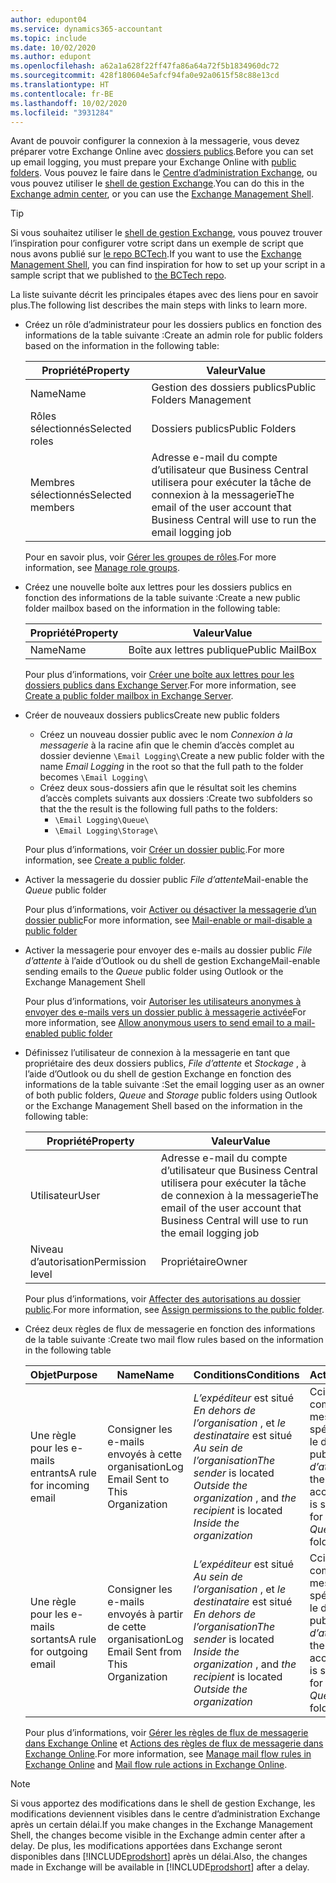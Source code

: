 ```yaml
---
author: edupont04
ms.service: dynamics365-accountant
ms.topic: include
ms.date: 10/02/2020
ms.author: edupont
ms.openlocfilehash: a62a1a628f22ff47fa86a64a72f5b1834960dc72
ms.sourcegitcommit: 428f180604e5afcf94fa0e92a0615f58c88e13cd
ms.translationtype: HT
ms.contentlocale: fr-BE
ms.lasthandoff: 10/02/2020
ms.locfileid: "3931284"
---
```

<span data-ttu-id="7f032-101">Avant de pouvoir configurer la connexion à la messagerie, vous devez préparer votre Exchange Online avec [dossiers publics](/exchange/collaboration/public-folders/public-folders?view=exchserver-2019&preserve-view=true ).</span><span class="sxs-lookup"><span data-stu-id="7f032-101">Before you can set up email logging, you must prepare your Exchange Online with [public folders](/exchange/collaboration/public-folders/public-folders?view=exchserver-2019&preserve-view=true ).</span></span> <span data-ttu-id="7f032-102">Vous pouvez le faire dans le [Centre d’administration Exchange](/Exchange/architecture/client-access/exchange-admin-center?view=exchserver-2019&preserve-view=true ), ou vous pouvez utiliser le [shell de gestion Exchange](/powershell/exchange/exchange-management-shell?view=exchange-ps&preserve-view=true ).</span><span class="sxs-lookup"><span data-stu-id="7f032-102">You can do this in the [Exchange admin center](/Exchange/architecture/client-access/exchange-admin-center?view=exchserver-2019&preserve-view=true ), or you can use the [Exchange Management Shell](/powershell/exchange/exchange-management-shell?view=exchange-ps&preserve-view=true ).</span></span>  

> [!TIP]
> <span data-ttu-id="7f032-103">Si vous souhaitez utiliser le [shell de gestion Exchange](/powershell/exchange/exchange-management-shell?view=exchange-ps&preserve-view=true ), vous pouvez trouver l’inspiration pour configurer votre script dans un exemple de script que nous avons publié sur [le repo BCTech](https://github.com/microsoft/BCTech/tree/master/samples/EmailLogging).</span><span class="sxs-lookup"><span data-stu-id="7f032-103">If you want to use the [Exchange Management Shell](/powershell/exchange/exchange-management-shell?view=exchange-ps&preserve-view=true ), you can find inspiration for how to set up your script in a sample script that we published to [the BCTech repo](https://github.com/microsoft/BCTech/tree/master/samples/EmailLogging).</span></span>

<span data-ttu-id="7f032-104">La liste suivante décrit les principales étapes avec des liens pour en savoir plus.</span><span class="sxs-lookup"><span data-stu-id="7f032-104">The following list describes the main steps with links to learn more.</span></span>  

- <span data-ttu-id="7f032-105">Créez un rôle d’administrateur pour les dossiers publics en fonction des informations de la table suivante :</span><span class="sxs-lookup"><span data-stu-id="7f032-105">Create an admin role for public folders based on the information in the following table:</span></span>

  |<span data-ttu-id="7f032-106">Propriété</span><span class="sxs-lookup"><span data-stu-id="7f032-106">Property</span></span>        |<span data-ttu-id="7f032-107">Valeur</span><span class="sxs-lookup"><span data-stu-id="7f032-107">Value</span></span>                     |
  |----------------|--------------------------|
  |<span data-ttu-id="7f032-108">Name</span><span class="sxs-lookup"><span data-stu-id="7f032-108">Name</span></span>            |<span data-ttu-id="7f032-109">Gestion des dossiers publics</span><span class="sxs-lookup"><span data-stu-id="7f032-109">Public Folders Management</span></span> |
  |<span data-ttu-id="7f032-110">Rôles sélectionnés</span><span class="sxs-lookup"><span data-stu-id="7f032-110">Selected roles</span></span>  |<span data-ttu-id="7f032-111">Dossiers publics</span><span class="sxs-lookup"><span data-stu-id="7f032-111">Public Folders</span></span>            |
  |<span data-ttu-id="7f032-112">Membres sélectionnés</span><span class="sxs-lookup"><span data-stu-id="7f032-112">Selected members</span></span>|<span data-ttu-id="7f032-113">Adresse e-mail du compte d’utilisateur que Business Central utilisera pour exécuter la tâche de connexion à la messagerie</span><span class="sxs-lookup"><span data-stu-id="7f032-113">The email of the user account that Business Central will use to run the email logging job</span></span>|

  <span data-ttu-id="7f032-114">Pour en savoir plus, voir [Gérer les groupes de rôles](/exchange/permissions/role-groups?view=exchserver-2019&preserve-view=true).</span><span class="sxs-lookup"><span data-stu-id="7f032-114">For more information, see [Manage role groups](/exchange/permissions/role-groups?view=exchserver-2019&preserve-view=true).</span></span>

- <span data-ttu-id="7f032-115">Créez une nouvelle boîte aux lettres pour les dossiers publics en fonction des informations de la table suivante :</span><span class="sxs-lookup"><span data-stu-id="7f032-115">Create a new public folder mailbox based on the information in the following table:</span></span>

  |<span data-ttu-id="7f032-116">Propriété</span><span class="sxs-lookup"><span data-stu-id="7f032-116">Property</span></span>        |<span data-ttu-id="7f032-117">Valeur</span><span class="sxs-lookup"><span data-stu-id="7f032-117">Value</span></span>                     |
  |----------------|--------------------------|
  |<span data-ttu-id="7f032-118">Name</span><span class="sxs-lookup"><span data-stu-id="7f032-118">Name</span></span>            |<span data-ttu-id="7f032-119">Boîte aux lettres publique</span><span class="sxs-lookup"><span data-stu-id="7f032-119">Public MailBox</span></span>            |

  <span data-ttu-id="7f032-120">Pour plus d’informations, voir [Créer une boîte aux lettres pour les dossiers publics dans Exchange Server](/exchange/collaboration/public-folders/create-public-folder-mailboxes).</span><span class="sxs-lookup"><span data-stu-id="7f032-120">For more information, see [Create a public folder mailbox in Exchange Server](/exchange/collaboration/public-folders/create-public-folder-mailboxes).</span></span>  

- <span data-ttu-id="7f032-121">Créer de nouveaux dossiers publics</span><span class="sxs-lookup"><span data-stu-id="7f032-121">Create new public folders</span></span>

  - <span data-ttu-id="7f032-122">Créez un nouveau dossier public avec le nom *Connexion à la messagerie* à la racine afin que le chemin d’accès complet au dossier devienne ```\Email Logging\```</span><span class="sxs-lookup"><span data-stu-id="7f032-122">Create a new public folder with the name *Email Logging* in the root so that the full path to the folder becomes ```\Email Logging\```</span></span>
  - <span data-ttu-id="7f032-123">Créez deux sous-dossiers afin que le résultat soit les chemins d’accès complets suivants aux dossiers :</span><span class="sxs-lookup"><span data-stu-id="7f032-123">Create two subfolders so that the the result is the following full paths to the folders:</span></span>
    - ```\Email Logging\Queue\```
    - ```\Email Logging\Storage\```

  <span data-ttu-id="7f032-124">Pour plus d’informations, voir [Créer un dossier public](/exchange/collaboration/public-folders/create-public-folders?view=exchserver-2019&preserve-view=true).</span><span class="sxs-lookup"><span data-stu-id="7f032-124">For more information, see [Create a public folder](/exchange/collaboration/public-folders/create-public-folders?view=exchserver-2019&preserve-view=true).</span></span>

- <span data-ttu-id="7f032-125">Activer la messagerie du dossier public *File d’attente*</span><span class="sxs-lookup"><span data-stu-id="7f032-125">Mail-enable the *Queue* public folder</span></span>

  <span data-ttu-id="7f032-126">Pour plus d’informations, voir [Activer ou désactiver la messagerie d’un dossier public](/exchange/collaboration/public-folders/mail-enable-or-disable?view=exchserver-2019&preserve-view=true)</span><span class="sxs-lookup"><span data-stu-id="7f032-126">For more information, see [Mail-enable or mail-disable a public folder](/exchange/collaboration/public-folders/mail-enable-or-disable?view=exchserver-2019&preserve-view=true)</span></span>

- <span data-ttu-id="7f032-127">Activer la messagerie pour envoyer des e-mails au dossier public *File d’attente* à l’aide d’Outlook ou du shell de gestion Exchange</span><span class="sxs-lookup"><span data-stu-id="7f032-127">Mail-enable sending emails to the *Queue* public folder using Outlook or the Exchange Management Shell</span></span>

  <span data-ttu-id="7f032-128">Pour plus d’informations, voir [Autoriser les utilisateurs anonymes à envoyer des e-mails vers un dossier public à messagerie activée](/exchange/collaboration/public-folders/mail-enable-or-disable#allow-anonymous-users-to-send-email-to-a-mail-enabled-public-folder?view=exchserver-2019&preserve-view=true)</span><span class="sxs-lookup"><span data-stu-id="7f032-128">For more information, see [Allow anonymous users to send email to a mail-enabled public folder](/exchange/collaboration/public-folders/mail-enable-or-disable#allow-anonymous-users-to-send-email-to-a-mail-enabled-public-folder?view=exchserver-2019&preserve-view=true)</span></span>

- <span data-ttu-id="7f032-129">Définissez l’utilisateur de connexion à la messagerie en tant que propriétaire des deux dossiers publics, *File d’attente* et *Stockage* , à l’aide d’Outlook ou du shell de gestion Exchange en fonction des informations de la table suivante :</span><span class="sxs-lookup"><span data-stu-id="7f032-129">Set the email logging user as an owner of both public folders, *Queue* and *Storage* public folders  using Outlook or the Exchange Management Shell based on the information in the following table:</span></span>

  |<span data-ttu-id="7f032-130">Propriété</span><span class="sxs-lookup"><span data-stu-id="7f032-130">Property</span></span>        |<span data-ttu-id="7f032-131">Valeur</span><span class="sxs-lookup"><span data-stu-id="7f032-131">Value</span></span>                     |
  |----------------|--------------------------|
  |<span data-ttu-id="7f032-132">Utilisateur</span><span class="sxs-lookup"><span data-stu-id="7f032-132">User</span></span>            |<span data-ttu-id="7f032-133">Adresse e-mail du compte d’utilisateur que Business Central utilisera pour exécuter la tâche de connexion à la messagerie</span><span class="sxs-lookup"><span data-stu-id="7f032-133">The email of the user account that Business Central will use to run the email logging job</span></span>|
  |<span data-ttu-id="7f032-134">Niveau d’autorisation</span><span class="sxs-lookup"><span data-stu-id="7f032-134">Permission level</span></span>|<span data-ttu-id="7f032-135">Propriétaire</span><span class="sxs-lookup"><span data-stu-id="7f032-135">Owner</span></span>                     |

  <span data-ttu-id="7f032-136">Pour plus d’informations, voir [Affecter des autorisations au dossier public](/exchange/collaboration-exo/public-folders/set-up-public-folders#step-3-assign-permissions-to-the-public-folder).</span><span class="sxs-lookup"><span data-stu-id="7f032-136">For more information, see [Assign permissions to the public folder](/exchange/collaboration-exo/public-folders/set-up-public-folders#step-3-assign-permissions-to-the-public-folder).</span></span>

- <span data-ttu-id="7f032-137">Créez deux règles de flux de messagerie en fonction des informations de la table suivante :</span><span class="sxs-lookup"><span data-stu-id="7f032-137">Create two mail flow rules based on the information in the following table</span></span>

  |<span data-ttu-id="7f032-138">Objet</span><span class="sxs-lookup"><span data-stu-id="7f032-138">Purpose</span></span>  |<span data-ttu-id="7f032-139">Name</span><span class="sxs-lookup"><span data-stu-id="7f032-139">Name</span></span> |<span data-ttu-id="7f032-140">Conditions</span><span class="sxs-lookup"><span data-stu-id="7f032-140">Conditions</span></span>                        |<span data-ttu-id="7f032-141">Action</span><span class="sxs-lookup"><span data-stu-id="7f032-141">Action</span></span>                                       |
  |---------|-----|----------------------------------|---------------------------------------------|
  |<span data-ttu-id="7f032-142">Une règle pour les e-mails entrants</span><span class="sxs-lookup"><span data-stu-id="7f032-142">A rule for incoming email</span></span> |<span data-ttu-id="7f032-143">Consigner les e-mails envoyés à cette organisation</span><span class="sxs-lookup"><span data-stu-id="7f032-143">Log Email Sent to This Organization</span></span>|<span data-ttu-id="7f032-144">*L’expéditeur* est situé *En dehors de l’organisation* , et *le destinataire* est situé *Au sein de l’organisation*</span><span class="sxs-lookup"><span data-stu-id="7f032-144">*The sender* is located *Outside the organization* , and *the recipient* is located *Inside the organization*</span></span>|<span data-ttu-id="7f032-145">Cci le compte de messagerie spécifié pour le dossier public *File d’attente*</span><span class="sxs-lookup"><span data-stu-id="7f032-145">BCC the email account that is specified for the *Queue* public folder</span></span>|
  |<span data-ttu-id="7f032-146">Une règle pour les e-mails sortants</span><span class="sxs-lookup"><span data-stu-id="7f032-146">A rule for outgoing email</span></span> | <span data-ttu-id="7f032-147">Consigner les e-mails envoyés à partir de cette organisation</span><span class="sxs-lookup"><span data-stu-id="7f032-147">Log Email Sent from This Organization</span></span> |<span data-ttu-id="7f032-148">*L’expéditeur* est situé *Au sein de l’organisation* , et *le destinataire* est situé *En dehors de l’organisation*</span><span class="sxs-lookup"><span data-stu-id="7f032-148">*The sender* is located *Inside the organization* , and *the recipient* is located *Outside the organization*</span></span>|<span data-ttu-id="7f032-149">Cci le compte de messagerie spécifié pour le dossier public *File d’attente*</span><span class="sxs-lookup"><span data-stu-id="7f032-149">BCC the email account that is specified for the *Queue* public folder</span></span>|
  
  <span data-ttu-id="7f032-150">Pour plus d’informations, voir [Gérer les règles de flux de messagerie dans Exchange Online](/exchange/security-and-compliance/mail-flow-rules/manage-mail-flow-rules) et [Actions des règles de flux de messagerie dans Exchange Online](/exchange/security-and-compliance/mail-flow-rules/mail-flow-rule-actions).</span><span class="sxs-lookup"><span data-stu-id="7f032-150">For more information, see [Manage mail flow rules in Exchange Online](/exchange/security-and-compliance/mail-flow-rules/manage-mail-flow-rules) and [Mail flow rule actions in Exchange Online](/exchange/security-and-compliance/mail-flow-rules/mail-flow-rule-actions).</span></span>

> [!NOTE]
> <span data-ttu-id="7f032-151">Si vous apportez des modifications dans le shell de gestion Exchange, les modifications deviennent visibles dans le centre d’administration Exchange après un certain délai.</span><span class="sxs-lookup"><span data-stu-id="7f032-151">If you make changes in the Exchange Management Shell, the changes become visible in the Exchange admin center after a delay.</span></span> <span data-ttu-id="7f032-152">De plus, les modifications apportées dans Exchange seront disponibles dans [!INCLUDE[prodshort](prodshort.md)] après un délai.</span><span class="sxs-lookup"><span data-stu-id="7f032-152">Also, the changes made in Exchange will be available in [!INCLUDE[prodshort](prodshort.md)] after a delay.</span></span>
